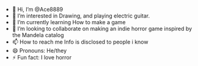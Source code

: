 - 👋 Hi, I’m @Ace8889
- 👀 I’m interested in Drawing, and playing electric guitar.
- 🌱 I’m currently learning How to make a game
- 💞️ I’m looking to collaborate on making an indie horror game inspired by the Mandela catalog 
- 📫 How to reach me Info is disclosed to people i know
- 😄 Pronouns: He/they
- ⚡ Fun fact: I love horror

<!---
Ace8889/Ace8889 is a ✨ special ✨ repository because its `README.md` (this file) appears on your GitHub profile.
You can click the Preview link to take a look at your changes.
--->
